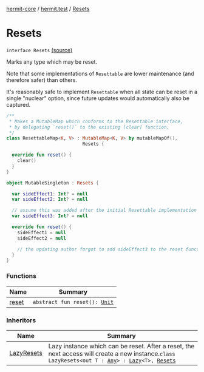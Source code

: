 [hermit-core](../../index.md) / [hermit.test](../index.md) / [Resets](./index.md)

# Resets

`interface Resets` [(source)](https://github.com/RBusarow/AutoReset/tree/master/hermit-core/src/main/kotlin/hermit/test/Resets.kt#L34)

Marks any type which may be reset.

Note that some implementations of `Resettable` are lower maintenance (and therefore safer) than others.

It's reasonably safe to implement `Resettable` when all state
can be reset in a single "nuclear" option,
since future updates would automatically also be captured.

``` kotlin
/**
 * Makes a MutableMap which conforms to the Resettable interface,
 * by delegating `reset()` to the existing [clear] function.
 */
class ResettableMap<K, V> : MutableMap<K, V> by mutableMapOf(),
                            Resets {

  override fun reset() {
    clear()
  }
}
```

``` kotlin
object MutableSingleton : Resets {

  var sideEffect1: Int? = null
  var sideEffect2: Int? = null

  // assume this was added after the initial Resettable implementation
  var sideEffect3: Int? = null

  override fun reset() {
    sideEffect1 = null
    sideEffect2 = null

    // the updating author forgot to add sideEffect3 to the reset function!
  }
}
```

### Functions

| Name | Summary |
|---|---|
| [reset](reset.md) | `abstract fun reset(): `[`Unit`](https://kotlinlang.org/api/latest/jvm/stdlib/kotlin/-unit/index.html) |

### Inheritors

| Name | Summary |
|---|---|
| [LazyResets](../-lazy-resets/index.md) | Lazy instance which can be reset.  After a reset, the next access will create a new instance.`class LazyResets<out T : `[`Any`](https://kotlinlang.org/api/latest/jvm/stdlib/kotlin/-any/index.html)`> : `[`Lazy`](https://kotlinlang.org/api/latest/jvm/stdlib/kotlin/-lazy/index.html)`<T>, `[`Resets`](./index.md) |
